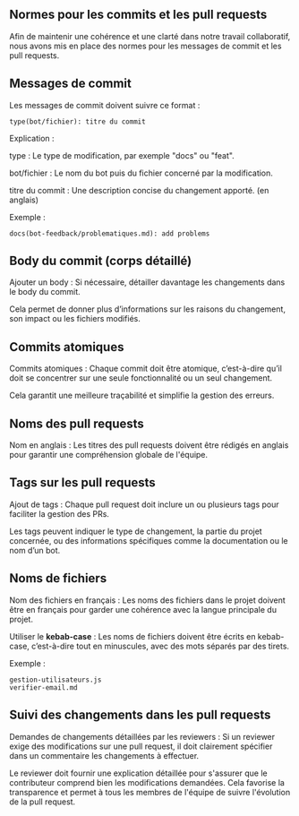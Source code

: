 ## Normes pour les commits et les pull requests

Afin de maintenir une cohérence et une clarté dans notre travail collaboratif, nous avons mis en place des normes pour les messages de commit et les pull requests.

## Messages de commit

Les messages de commit doivent suivre ce format :


    type(bot/fichier): titre du commit

Explication :

 type : Le type de modification, par exemple "docs" ou "feat".

 bot/fichier : Le nom du bot puis du fichier concerné par la modification.

 titre du commit : Une description concise du changement apporté. (en anglais)
 
 Exemple :

    docs(bot-feedback/problematiques.md): add problems
## Body du commit (corps détaillé)

Ajouter un body : Si nécessaire, détailler davantage les changements dans le body du commit. 

Cela permet de donner plus d’informations sur les raisons du changement, son impact ou les fichiers modifiés.

## Commits atomiques

 Commits atomiques : Chaque commit doit être atomique, c’est-à-dire qu’il doit se concentrer sur une seule fonctionnalité ou un seul changement.
    
Cela garantit une meilleure traçabilité et simplifie la gestion des erreurs.

## Noms des pull requests

Nom en anglais : Les titres des pull requests doivent être rédigés en anglais pour garantir une compréhension globale de l'équipe.


## Tags sur les pull requests

Ajout de tags : Chaque pull request doit inclure un ou plusieurs tags pour faciliter la gestion des PRs. 

Les tags peuvent indiquer le type de changement, la partie du projet concernée, ou des informations spécifiques comme la documentation ou le nom d’un bot.

## Noms de fichiers

 Nom des fichiers en français : Les noms des fichiers dans le projet doivent être en français pour garder une cohérence avec la langue principale du projet.

 Utiliser le **kebab-case** : Les noms de fichiers doivent être écrits en kebab-case, c’est-à-dire tout en minuscules, avec des mots séparés par des tirets.

Exemple :

    gestion-utilisateurs.js
    verifier-email.md

## Suivi des changements dans les pull requests

 Demandes de changements détaillées par les reviewers : Si un reviewer exige des modifications sur une pull request, il doit clairement spécifier dans un commentaire les changements à effectuer.
 
  Le reviewer doit fournir une explication détaillée pour s'assurer que le contributeur comprend bien les modifications demandées. Cela favorise la transparence et permet à tous les membres de l'équipe de suivre l'évolution de la pull request.